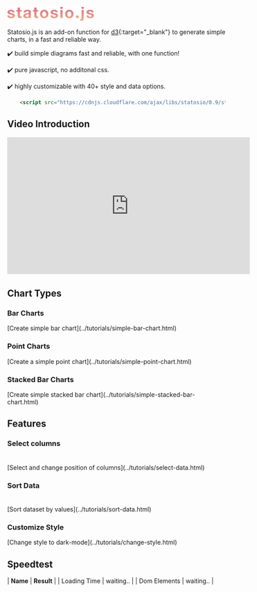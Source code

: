 ![# d3.statosio](./assets/images/d3-statosio-200.png)

Statosio.js is an add-on function for [d3](https://d3js.org){:target="_blank"} to generate simple charts, in a fast and reliable way.

:heavy_check_mark: build simple diagrams fast and reliable, with one function!

:heavy_check_mark: pure javascript, no additonal css.

:heavy_check_mark: highly customizable with 40+ style and data options.

```html
    <script src="https://cdnjs.cloudflare.com/ajax/libs/statosio/0.9/statosio.js"></script>
```

## Video Introduction

<iframe width="560" height="315" src="https://www.youtube.com/embed/i6od9O8jz1E?autoplay=1" frameborder="0" allow="accelerometer; autoplay; clipboard-write; encrypted-media; gyroscope; picture-in-picture" allowfullscreen></iframe>

## Chart Types

### Bar Charts

<div id="bar">
    <script> 
        d3.statosio( 
            file, 
            "name", 
            [ "mobile" ], 
            { "showAverage" : false, "viewDomId" : "bar" }
        )
    </script>
</div>
[Create simple bar chart](../tutorials/simple-bar-chart.html)

### Point Charts

<div id="point">
    <script> 
        d3.statosio( 
            file, 
            "name", 
            [ "mobile" ], 
            { "showDataAsCircle" : true, "showAverage" : false, "viewDomId" : "point" }
        )
    </script>
</div>
[Create a simple point chart](../tutorials/simple-point-chart.html)

### Stacked Bar Charts

<div id="stacked">
    <script> 
        d3.statosio( 
            file, 
            "name", 
            [ "mobile", "desktop" ], 
            { "showLegend": true, "showAverage" : false, "viewDomId" : "stacked" }
        )
    </script>
</div>
[Create simple stacked bar chart](../tutorials/simple-stacked-bar-chart.html)

## Features

### Select columns<br><br>

<div id="select-columns">
    <script> 
        d3.statosio( 
            file, 
            "name", 
            [ "mobile" ], 
            { 
                "dataXSelectors" : ["Data", "Spock"],
                "dataSortSelection" : "start",
                "showAverage" : false,
                "viewDomId" : "select-columns"
            }
        )
    </script>
</div>
[Select and change position of columns](../tutorials/select-data.html)

### Sort Data<br><br>

<div id="sort-data">
    <script> 
        d3.statosio( 
            file, 
            "name", 
            [ "mobile" ], 
            { 
                "dataSortCurrent" : "values", 
                "dataSortByValues" : "ascending", 
                "showAverage" : false,
                "viewDomId" : "sort-data"
            }
        )
    </script>
</div>
[Sort dataset by values](../tutorials/sort-data.html)

### Customize Style

<div id="customize">
    <script> 
        d3.statosio( 
            file, 
            "name", 
            [ "mobile" ], 
            { 
                "styleColorSelectorsChart": ["#E2B08E", "#CC8074"],
                "styleColorCanvasBackground" : "none",
                "styleColorGridline" : "#2F3138",
                "styleStrokeGridline" : 1,
                "styleColorFont" : "#BABABA",
                "styleColorSelectorsText" : ["#E2B08E", "#BABABA"],
                "showAverage" : false,
                "viewDomId" : "customize"
            }
        )
    </script>
</div>
[Change style to dark-mode](../tutorials/change-style.html)

## Speedtest

| **Name** | **Result** |
| Loading Time | <insert id='statosioLoadingTime'>waiting..</insert> |
| Dom Elements | <insert id='statosioDomElements'>waiting..</insert> |


